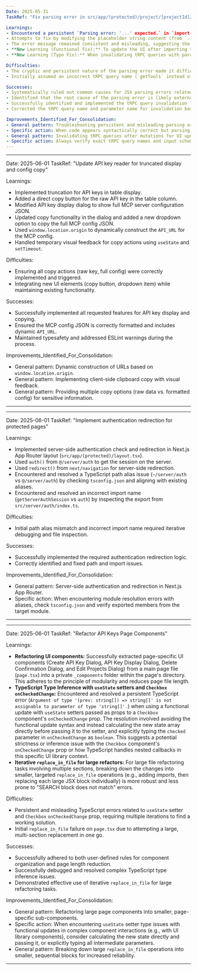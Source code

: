 ```yaml
---
Date: 2025-05-31
TaskRef: "Fix parsing error in src/app/(protected)/project/[projectId]/_components/import-tools-dialog.tsx"

Learnings:
- Encountered a persistent `Parsing error: '...' expected.` in `import-tools-dialog.tsx` related to the `Textarea` component's `placeholder` prop.
- Attempts to fix by modifying the placeholder string content (from `...` to "some prompt content" to "example prompt"), moving the string to a variable, and explicitly listing `react-hook-form`'s `field` properties instead of using the spread operator `{field}` were unsuccessful.
- The error message remained consistent and misleading, suggesting the issue is not a code bug within the file but rather an environmental parsing problem (e.g., ESLint, TypeScript, or Babel/SWC configuration/version incompatibility).
- **New Learning (Functional Fix):** To update the UI after importing tools, it's necessary to invalidate the relevant tRPC query cache. The correct query to invalidate for tools by project ID was found to be `utils.tool.getByProjectId.invalidate()`.
- **New Learning (Typo Fix):** When invalidating tRPC queries with parameters, the property names in the invalidation object must exactly match the input schema of the tRPC procedure (e.g., `project_id` instead of `projectId`).

Difficulties:
- The cryptic and persistent nature of the parsing error made it difficult to diagnose and resolve through direct code modifications. The error message did not accurately reflect the actual syntax issue, leading to multiple failed attempts at fixing the string literal.
- Initially assumed an incorrect tRPC query name (`getTools` instead of `getByProjectId`) and an incorrect parameter name (`projectId` instead of `project_id`), requiring further investigation of the tRPC router definition.

Successes:
- Systematically ruled out common causes for JSX parsing errors related to string literals and prop spreading.
- Identified that the root cause of the parsing error is likely external to the file's content, residing in the project's tooling configuration.
- Successfully identified and implemented the tRPC query invalidation logic to refresh the tool list after import.
- Corrected the tRPC query name and parameter name for invalidation based on the router definition.

Improvements_Identified_For_Consolidation:
- General pattern: Troubleshooting persistent and misleading parsing errors in JSX/TSX.
- Specific action: When code appears syntactically correct but parsing errors persist, investigate ESLint, TypeScript, or Babel/SWC configurations.
- General pattern: Invalidating tRPC queries after mutations for UI updates.
- Specific action: Always verify exact tRPC query names and input schema property names from router definitions when invalidating queries.
---
```


---

Date: 2025-06-01
TaskRef: "Update API key reader for truncated display and config copy"

Learnings:

- Implemented truncation for API keys in table display.
- Added a direct copy button for the raw API key in the table column.
- Modified API key display dialog to show full MCP server configuration JSON.
- Updated copy functionality in the dialog and added a new dropdown option to copy the full MCP config JSON.
- Used `window.location.origin` to dynamically construct the `API_URL` for the MCP config.
- Handled temporary visual feedback for copy actions using `useState` and `setTimeout`.

Difficulties:

- Ensuring all copy actions (raw key, full config) were correctly implemented and triggered.
- Integrating new UI elements (copy button, dropdown item) while maintaining existing functionality.

Successes:

- Successfully implemented all requested features for API key display and copying.
- Ensured the MCP config JSON is correctly formatted and includes dynamic `API_URL`.
- Maintained typesafety and addressed ESLint warnings during the process.

Improvements_Identified_For_Consolidation:

- General pattern: Dynamic construction of URLs based on `window.location.origin`.
- General pattern: Implementing client-side clipboard copy with visual feedback.
- General pattern: Providing multiple copy options (raw data vs. formatted config) for sensitive information.

---

---

Date: 2025-06-01
TaskRef: "Implement authentication redirection for protected pages"

Learnings:

- Implemented server-side authentication check and redirection in Next.js App Router layout (`src/app/(protected)/layout.tsx`).
- Used `auth()` from `@/server/auth` to get the session on the server.
- Used `redirect()` from `next/navigation` for server-side redirection.
- Encountered and resolved a TypeScript path alias issue (`~/server/auth` vs `@/server/auth`) by checking `tsconfig.json` and aligning with existing aliases.
- Encountered and resolved an incorrect import name (`getServerAuthSession` vs `auth`) by inspecting the export from `src/server/auth/index.ts`.

Difficulties:

- Initial path alias mismatch and incorrect import name required iterative debugging and file inspection.

Successes:

- Successfully implemented the required authentication redirection logic.
- Correctly identified and fixed path and import issues.

Improvements_Identified_For_Consolidation:

- General pattern: Server-side authentication and redirection in Next.js App Router.
- Specific action: When encountering module resolution errors with aliases, check `tsconfig.json` and verify exported members from the target module.

---

---

Date: 2025-06-01
TaskRef: "Refactor API Keys Page Components"

Learnings:

- **Refactoring UI components:** Successfully extracted page-specific UI components (Create API Key Dialog, API Key Display Dialog, Delete Confirmation Dialog, and Edit Projects Dialog) from a main page file (`page.tsx`) into a private `_components` folder within the page's directory. This adheres to the principle of modularity and reduces page file length.
- **TypeScript Type Inference with `useState` setters and `Checkbox` `onCheckedChange`:** Encountered and resolved a persistent TypeScript error (`Argument of type '(prev: string[]) => string[]' is not assignable to parameter of type 'string[]'.`) when using a functional update with `useState` setters passed as props to a `Checkbox` component's `onCheckedChange` prop. The resolution involved avoiding the functional update syntax and instead calculating the new state array directly before passing it to the setter, and explicitly typing the `checked` parameter in `onCheckedChange` as `boolean`. This suggests a potential strictness or inference issue with the `Checkbox` component's `onCheckedChange` prop or how TypeScript handles nested callbacks in this specific UI library context.
- **Iterative `replace_in_file` for large refactors:** For large file refactoring tasks involving multiple sections, breaking down the changes into smaller, targeted `replace_in_file` operations (e.g., adding imports, then replacing each large JSX block individually) is more robust and less prone to "SEARCH block does not match" errors.

Difficulties:

- Persistent and misleading TypeScript errors related to `useState` setter and `Checkbox` `onCheckedChange` prop, requiring multiple iterations to find a working solution.
- Initial `replace_in_file` failure on `page.tsx` due to attempting a large, multi-section replacement in one go.

Successes:

- Successfully adhered to both user-defined rules for component organization and page length reduction.
- Successfully debugged and resolved complex TypeScript type inference issues.
- Demonstrated effective use of iterative `replace_in_file` for large refactoring tasks.

Improvements_Identified_For_Consolidation:

- General pattern: Refactoring large page components into smaller, page-specific sub-components.
- Specific action: When encountering `useState` setter type issues with functional updates in complex component interactions (e.g., with UI library components), consider calculating the new state directly and passing it, or explicitly typing all intermediate parameters.
- General pattern: Breaking down large `replace_in_file` operations into smaller, sequential blocks for increased reliability.

---
